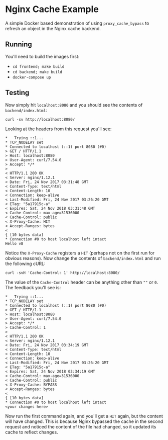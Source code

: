 # Nginx Cache Example
A simple Docker based demonstration of using `proxy_cache_bypass` to refresh an
object in the Nginx cache backend.

## Running
You'll need to build the images first:

- `cd frontend; make build`
- `cd backend; make build`
- `docker-compose up`

## Testing
Now simply hit `localhost:8080` and you should see the contents of
`backend/index.html`:

```
curl -sv http://localhost:8080/
```

Looking at the headers from this request you'll see:

```
*   Trying ::1...
* TCP_NODELAY set
* Connected to localhost (::1) port 8080 (#0)
> GET / HTTP/1.1
> Host: localhost:8080
> User-Agent: curl/7.54.0
> Accept: */*
>
< HTTP/1.1 200 OK
< Server: nginx/1.12.1
< Date: Fri, 24 Nov 2017 03:31:48 GMT
< Content-Type: text/html
< Content-Length: 10
< Connection: keep-alive
< Last-Modified: Fri, 24 Nov 2017 03:26:20 GMT
< ETag: "5a17915c-a"
< Expires: Sat, 24 Nov 2018 03:31:48 GMT
< Cache-Control: max-age=31536000
< Cache-Control: public
< X-Proxy-Cache: HIT
< Accept-Ranges: bytes
<
{ [10 bytes data]
* Connection #0 to host localhost left intact
Hello v8
```

Notice the `X-Proxy-Cache` registers a `HIT` (perhaps not on the first run for
obvious reasons). Now change the contents of `backend/index.html` and run the following cURL:

```
curl -svH 'Cache-Control: 1' http://localhost:8080/
```

The value of the `Cache-Control` header can be anything other than `""` or `0`.
The feedback you'll see is:

```
*   Trying ::1...
* TCP_NODELAY set
* Connected to localhost (::1) port 8080 (#0)
> GET / HTTP/1.1
> Host: localhost:8080
> User-Agent: curl/7.54.0
> Accept: */*
> Cache-Control: 1
>
< HTTP/1.1 200 OK
< Server: nginx/1.12.1
< Date: Fri, 24 Nov 2017 03:34:19 GMT
< Content-Type: text/html
< Content-Length: 10
< Connection: keep-alive
< Last-Modified: Fri, 24 Nov 2017 03:26:20 GMT
< ETag: "5a17915c-a"
< Expires: Sat, 24 Nov 2018 03:34:19 GMT
< Cache-Control: max-age=31536000
< Cache-Control: public
< X-Proxy-Cache: BYPASS
< Accept-Ranges: bytes
<
{ [10 bytes data]
* Connection #0 to host localhost left intact
<your changes here>
```

Now run the first command again, and you'll get a `HIT` again, but the content
will have changed. This is because Nginx bypassed the cache in the second
request and noticed the content of the file had changed, so it updated its
cache to reflect changes.
